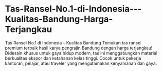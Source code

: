 # Tas-Ransel-No.1-di-Indonesia---Kualitas-Bandung-Harga-Terjangkau
Tas Ransel No.1 di Indonesia - Kualitas Bandung  Temukan tas ransel premium terbaik hasil karya pengrajin Bandung dengan harga terjangkau! Didesain khusus untuk gaya hidup modern, tas ini menggabungkan material berkualitas ekspor dan ketahanan kelas tinggi. Cocok untuk pekerja kantoran, pelajar, atau traveler yang mengutamakan kenyamanan dan gaya.
